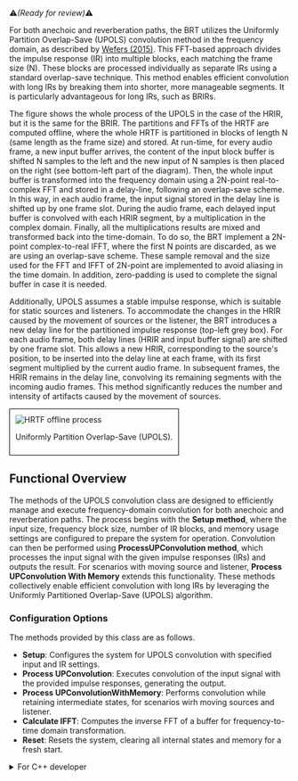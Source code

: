:warning:*(Ready for review)*:warning:

For both anechoic and reverberation paths, the BRT utilizes the Uniformly Partition Overlap-Save (UPOLS) convolution method in the frequency domain, as described by <a href="https://www.researchgate.net/publication/280979094_Partitioned_convolution_algorithms_for_real-time_auralization" target="_blank">Wefers (2015)</a>. This FFT-based approach divides the impulse response (IR) into multiple blocks, each matching the frame size (N). These blocks are processed individually as separate IRs using a standard overlap-save technique. This method enables efficient convolution with long IRs by breaking them into shorter, more manageable segments. It is particularly advantageous for long IRs, such as BRIRs.

The figure shows the whole process of the UPOLS in the case of the HRIR, but it is the same for the BRIR. The partitions and FFTs of the HRTF are computed offline, where the whole HRTF is partitioned in blocks of length N (same length as the frame size) and stored. At run-time, for every audio frame, a new input buffer arrives,  the content of the input block buffer is shifted N samples to the left and the new input of N samples is then placed on the right (see bottom-left part of the diagram). Then, the whole input buffer is transformed into the frequency domain using a 2N-point real-to-complex FFT and stored in a delay-line, following an overlap-save scheme. In this way, in each audio frame, the input signal stored in the delay line is shifted up by one frame slot. During the audio frame, each delayed input buffer is convolved with each HRIR segment, by a multiplication in the complex domain. Finally, all the multiplications results are mixed and transformed back into the time-domain. To do so, the BRT implement a 2N-point complex-to-real IFFT, where the first N points are discarded, as we are using an overlap-save scheme. These sample removal and the size used for the FFT and IFFT of 2N-point are implemented to avoid aliasing in the time domain. In addition,  zero-padding is used to complete the signal buffer in case it is needed. 

Additionally, UPOLS assumes a stable impulse response, which is suitable for static sources and listeners. To accommodate the changes in the HRIR caused by the movement of sources or the listener, the BRT introduces a new delay line for the partitioned impulse response (top-left grey box). For each audio frame, both delay lines (HRIR and input buffer signal) are shifted by one frame slot. This allows a new HRIR, corresponding to the source's position, to be inserted into the delay line at each frame, with its first segment multiplied by the current audio frame. In subsequent frames, the HRIR remains in the delay line, convolving its remaining segments with the incoming audio frames. This method significantly reduces the number and intensity of artifacts caused by the movement of sources.

<div style="border: 1px solid #000; padding: 10px; display: inline-block;">
    <img src="/BRT-Documentation/assets/partitioned_convolution.png" alt="HRTF offline process" style="display: block; margin: 0 auto;">
    <p style="text-align: center;">Uniformly Partition Overlap-Save (UPOLS).</p>
</div>

## Functional Overview

The methods of the UPOLS convolution class are designed to efficiently manage and execute frequency-domain convolution for both anechoic and reverberation paths. The process begins with the **Setup method**, where the input size, frequency block size, number of IR blocks, and memory usage settings are configured to prepare the system for operation. Convolution can then be performed using **ProcessUPConvolution method**, which processes the input signal with the given impulse responses (IRs) and outputs the result. For scenarios with moving source and listener, **Process UPConvolution With Memory** extends this functionality. These methods collectively enable efficient convolution with long IRs by leveraging the Uniformly Partitioned Overlap-Save (UPOLS) algorithm.


### Configuration Options

The methods provided by this class are as follows.

- **Setup**: Configures the system for UPOLS convolution with specified input and IR settings.
- **Process UPConvolution**: Executes convolution of the input signal with the provided impulse responses, generating the output.
- **Process UPConvolutionWithMemory**: Performs convolution while retaining intermediate states, for scenarios wirh moving sources and listener.
- **Calculate IFFT**: Computes the inverse FFT of a buffer for frequency-to-time domain transformation.
- **Reset**: Resets the system, clearing all internal states and memory for a fresh start.

<details>
<summary>For C++ developer</summary>
Section under construction
</details>